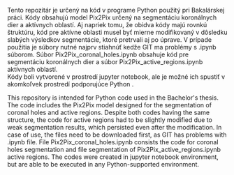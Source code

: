 Tento repozitár je určený na kód v programe Python použitý pri Bakalárskej práci. Kódy obsahujú model Pix2Pix určený na segmentáciu koronálnych dier a aktívnych oblastí. 
Aj napriek tomu, že obidva kódy majú rovnkú štruktúru, kód pre aktívne oblasti musel byť mierne modifikovaný v dôsledku slabých výsledkov segmentácie, ktoré pretrvali aj po úprave.
V prípade použitia je súbory nutné najprv stiahnúť kedže GIT ma problémy s .ipynb súborom. Súbor Pix2Pix_coronal_holes.ipynb obsahuje kód pre segmentáciu koronálnych dier a súbor Pix2Pix_active_regions.ipynb aktívnych oblastí.  
Kódy boli vytvorené v prostredí jupyter notebook, ale je možné ich spustiť v akomkoľvek prostredí podporujúce Python . 




This repository is intended for Python code used in the Bachelor's thesis. The code includes the Pix2Pix model designed for the segmentation of coronal holes and active regions. 
Despite both codes having the same structure, the code for active regions had to be slightly modified due to weak segmentation results, which persisted even after the modification. 
In case of use, the files need to be downloaded first, as GIT has problems with .ipynb file. File Pix2Pix_coronal_holes.ipynb consists the code for coronal holes segmentation and file segmentation of Pix2Pix_active_regions.ipynb active regions. 
The codes were created in jupyter notebook environment, but are able to be executed in any Python-supported environment.
